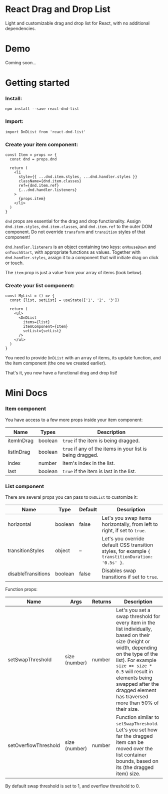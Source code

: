 # React Drag and Drop List
Light and customizable drag and drop list for React, with no additional dependencies.

# Demo
Coming soon...

# Getting started
### Install:
`npm install --save react-dnd-list`

### Import:
`import DnDList from 'react-dnd-list'`

### Create your item component:
```
const Item = props => {
  const dnd = props.dnd

  return (
    <li
      style={{ ...dnd.item.styles, ...dnd.handler.styles }}
      className={dnd.item.classes}
      ref={dnd.item.ref}
      {...dnd.handler.listeners}
    >
      {props.item}
    </li>
  )
}
```
`dnd` props are essential for the drag and drop functionality. Assign `dnd.item.styles`, `dnd.item.classes`, and `dnd.item.ref` to the outer DOM component. Do not override `transform` and `transition` styles of that component! 

`dnd.handler.listeners` is an object containing two keys: `onMouseDown` and `onTouchStart`, with appropriate functions as values. Together with `dnd.handler.styles`, assign it to a component that will initiate drag on click or touch.

The `item` prop is just a value from your array of items (look below).

### Create your list component:
```
const MyList = () => {
  const [list, setList] = useState(['1', '2', '3'])

  return (
    <ul>
      <DnDList
        items={list}
        itemComponent={Item}
        setList={setList}
      />
    </ul>
  )
}
```
You need to provide `DnDList` with an array of items, its update function, and the item component (the one we created earlier).

That's it, you now have a functional drag and drop list!

# Mini Docs
### Item component
You have access to a few more props inside your item component:

Name | Types | Description
--- | --- | ---
itemInDrag | boolean | `true` if the item is being dragged.
listInDrag | boolean | `true` if any of the items in your list is being dragged.
index | number | Item's index in the list.
last | boolean | `true` if the item is last in the list.

### List component
There are several props you can pass to `DnDList` to customize it:

Name | Type | Default | Description
--- | --- | --- | ---
horizontal | boolean | false | Let's you swap items horizontally, from left to right, if set to `true`.
transitionStyles | object | – | Let's you override default CSS transition styles, for example `{ transtitionDuration: '0.5s' }`.
disableTransitions | boolean | false | Disables swap transitions if set to `true`.

Function props:


Name | Args | Returns | Description
--- | --- | --- | ---
setSwapThreshold | size (number) | number | Let's you set a swap threshold for every item in the list individually, based on their size (height or width, depending on the type of the list). For example `size => size * 0.5` will result in elements being swapped after the dragged element has traversed more than 50% of their size.
setOverflowThreshold | size (number) | number | Function similar to `setSwapThreshold`. Let's you set how far the dragged item can be moved over the list container bounds, based on its (the dragged item) size.


By default swap threshold is set to 1, and overflow threshold to 0.

